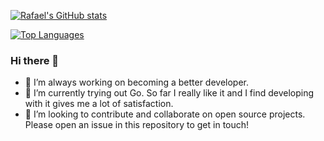 [![Rafael's GitHub stats](https://github-readme-stats.vercel.app/api?username=jeansibelius&count_private=true&show_icons=true&theme=radical)](https://github.com/anuraghazra/github-readme-stats)

[![Top Languages](https://github-readme-stats.vercel.app/api/top-langs/?username=jeansibelius&layout=compact)](https://github.com/anuraghazra/github-readme-stats)

### Hi there 👋

- 🔭 I’m always working on becoming a better developer.
- 🌱 I’m currently trying out Go. So far I really like it and I find developing with it gives me a lot of satisfaction.
- 👯 I’m looking to contribute and collaborate on open source projects. Please open an issue in this repository to get in touch!
